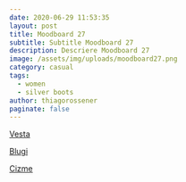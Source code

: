```yaml
---
date: 2020-06-29 11:53:35
layout: post
title: Moodboard 27
subtitle: Subtitle Moodboard 27
description: Descriere Moodboard 27
image: /assets/img/uploads/moodboard27.png
category: casual
tags:
  - women
  - silver boots
author: thiagorossener
paginate: false
---
```

[Vesta](http://bit.do/fGgif)

[Blugi](http://bit.do/fGgik)

[Cizme](http://bit.do/fGgip)